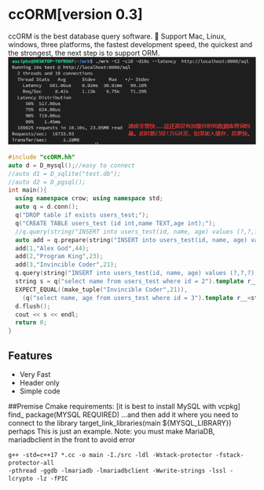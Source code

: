 ﻿# ccORM[version 0.3]
ccORM is the best database query software.
🚀 Support Mac, Linux, windows, three platforms, the fastest development speed, the quickest and the strongest, the next step is to support ORM.
 ![Benchmark results (not cached)](./test.png)
```c++
#include "ccORM.hh"
auto d = D_mysql();//easy to connect
//auto d1 = D_sqlite("test.db");
//auto d2 = D_pgsql();
int main(){
  using namespace crow; using namespace std;
  auto q = d.conn();
  q("DROP table if exists users_test;");
  q("CREATE TABLE users_test (id int,name TEXT,age int);");
  //q.query(string("INSERT into users_test(id, name, age) values (?,?,?);"))(4, "Deaod", 32);
  auto add = q.prepare(string("INSERT into users_test(id, name, age) values (?,?,?);"));
  add(1,"Alex God",44);
  add(2,"Program King",23);
  add(3,"Invincible Coder",21);
  q.query(string("INSERT into users_test(id, name, age) values (?,?,?);"))(4, "Deaod", 32);
  string s = q("select name from users_test where id = 2").template r__<string>();
  EXPECT_EQUAL((make_tuple("Invincible Coder",21)),
    (q("select name, age from users_test where id = 3").template r__<string,int>()));
  d.flush();
  cout << s << endl;
  return 0;
}
```

## Features
 - Very Fast
 - Header only
 - Simple code

##Premise
Cmake requirements: [it is best to install MySQL with vcpkg]
find_ package(MYSQL REQUIRED)
...and then add it where you need to connect to the library
target_link_libraries(main ${MYSQL_LIBRARY})
perhaps
This is just an example. Note: you must make MariaDB, mariadbclient in the front to avoid error
```
g++ -std=c++17 *.cc -o main -I./src -ldl -Wstack-protector -fstack-protector-all
-pthread -ggdb -lmariadb -lmariadbclient -Wwrite-strings -lssl -lcrypto -lz -fPIC 
```